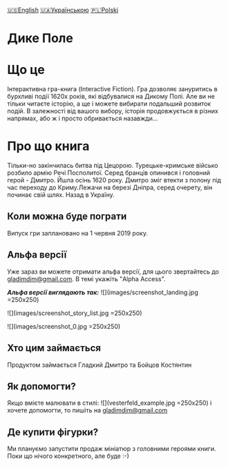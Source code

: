 [🇺🇸English](index_en.md)
[🇺🇦Українською](index.md)
[🇵🇱Polski](index_pl.md)

# Дике Полe
# Що це

Інтерактивна гра-книга (Interactive Fiction). Гра дозволяє зануритись в бурхливі події 1620х років, які відбувалися на Дикому Полі. Але ви не тільки читаєте історію, а ще і можете вибирати подальший розвиток подій. В залежності від вашого вибору, історія продовжується в різних напрямах, або ж і просто обривається назавжди...

# Про що книга

Тільки-но закінчилась битва під Цецорою. Турецьке-кримське військо розбило армію Речі Посполитої. Серед бранців опинився і головний герой - Дмитро. Йшла осінь 1620 року. Дмитро зміг втекти з полону під час переходу до Криму.Лежачи на березі Дніпра, серед очерету, він починає свій шлях. Назад в Україну.

## Коли можна буде пограти

Випуск гри заплановано на 1 червня 2019 року.

## Альфа версії

Уже зараз ви можете отримати альфа версії, для цього звертайтесь до gladimdim@gmail.com. В темі укажіть "Alpha Access".

***Альфа версії виглядають так:***
![](images/screenshot_landing.jpg =250x250)

![](images/screenshot_story_list.jpg =250x250)

![](images/screenshot_0.jpg =250x250)

## Хто цим займається

Продуктом займається Гладкий Дмитро та Бойцов Костянтин

## Як допомогти?

Якщо вмієте малювати в стилі: ![](vesterfeld_example.jpg =250x250) і хочете допомогти, то пишіть на gladimdim@gmail.com

## Де купити фігурки?

Ми плануємо запустити продаж мініатюр з головними героями книги. Поки що нічого конкретного, але буде :-)

